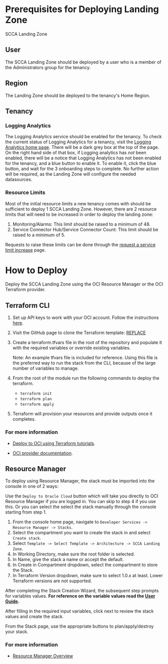 # Prerequisites for Deploying Landing Zone

SCCA Landing Zone

## User

The SCCA Landing Zone should be deployed by a user who is a member of the Administrators group for the tenancy.

## Region

The Landing Zone should be deployed to the tenancy's Home Region. 

## Tenancy

### Logging Analytics

The Logging Analytics service should be enabled for the tenancy. 
To check the current status of Logging Analytics for a tenancy, visit the [Logging Analytics home page][1].
There will be a dark grey box at the top of the page. On the right hand side of that box, if Logging analytics has *not* been enabled, there will be a notice that Logging Analytics has not been enabled for the tenancy, and a blue button to enable it.  To enable it, click the blue button, and wait for the 3 onboarding steps to complete.  No further action will be required, as the Landing Zone will configure the needed datasources. 

### Resource Limits

Most of the initial resource limits a new tenancy comes with should be sufficient to deploy 1 SCCA Landing Zone. 
However, there are 2 resource limits that will need to be increased in order to deploy the landing zone: 

1. Monitoring/Alarms:  This limit should be raised to a minimum of 48. 
2. Service Connector Hub/Service Connector Count:  This limit should be raised to a minimum of 5. 

Requests to raise these limits can be done through the [request a service limit increase][2] page. 

[1]: https://cloud.oracle.com/loganalytics/home "Logging Analytics Home page."
[2]: https://cloud.oracle.com/support/create?type=limit "Request a service Limit Increase."


# How to Deploy

Deploy the SCCA Landing Zone using the OCI Resource Manager or the OCI Terraform provider.

## Terraform CLI
1. Set up API keys to work with your OCI account. Follow the instructions [here](https://docs.oracle.com/en-us/iaas/Content/API/Concepts/apisigningkey.htm).

2. Visit the GitHub page to clone the Terraform template: [REPLACE]()

3. Create a terraform.tfvars file in the root of the repository and populate it with the required variables or override existing variables. 

    Note: An example tfvars file is included for reference. Using this file is the preferred way to run the stack from the CLI, because of the large number of variables to manage. 

4. From the root of the module run the following commands to deploy the terraform.
   * `terraform init`
   * `terraform plan`
   * `terraform apply`

5. Terraform will provision your resources and provide outputs once it completes.

### For more information 
- [Deploy to OCI using Terraform tutorials](https://docs.oracle.com/en-us/iaas/developer-tutorials/tutorials/tf-provider/01-summary.htm).

- [OCI provider documentation](https://registry.terraform.io/providers/oracle/oci/latest/docs).

## Resource Manager

To deploy using Resource Manager, the stack must be imported into the console in one of 2 ways:

Use the `Deploy to Oracle Cloud` button which will take you directly to OCI Resource Manager if you are logged in. You can skip to step 4 if you use this.
Or you can select the select the stack manually through the console starting from step 1.

1. From the console home page, navigate to `Developer Services -> Resource Manager -> Stacks`.
2. Select the compartment you want to create the stack in and select `Create stack`.
3. Select `Template -> Select Template -> Architecture -> SCCA Landing Zone`.
4. In Working Directory, make sure the root folder is selected.
5. In Name, give the stack a name or accept the default.
6. In Create in Compartment dropdown, select the compartment to store the Stack.
7. In Terraform Version dropdown, make sure to select 1.0.x at least. Lower Terraform versions are not supported.

After completing the Stack Creation Wizard, the subsequent step prompts for variables values. **For reference on the variable values read the [User Guide](USER-GUIDE.md).**

After filling in the required input variables, click next to review the stack values and create the stack.

From the Stack page, use the appropriate buttons to plan/apply/destroy your stack.

### For more information
- [Resource Manager Overview](https://docs.oracle.com/en-us/iaas/Content/ResourceManager/Concepts/resourcemanager.htm)

